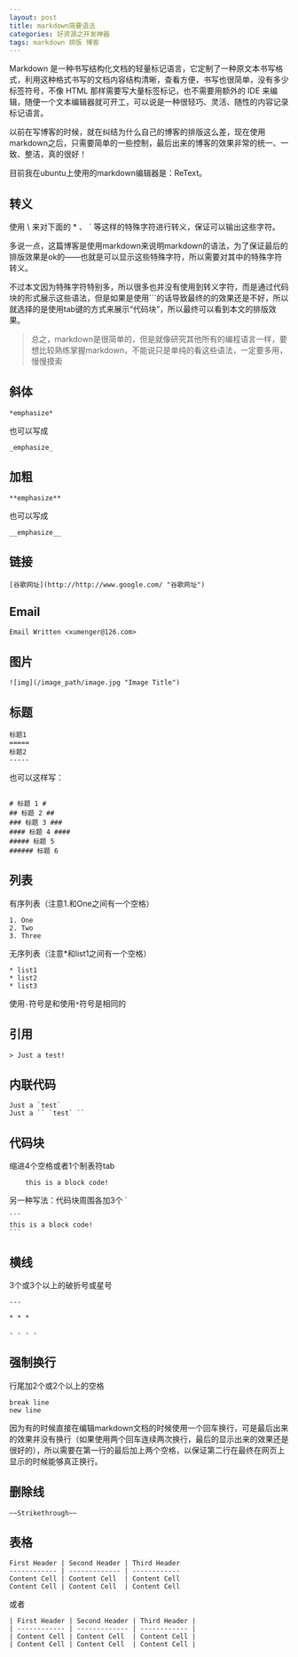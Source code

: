 ```yaml
---
layout: post
title: markdown简要语法
categories: 好资源之开发神器
tags: markdown 排版 博客
---
```



Markdown 是一种书写结构化文档的轻量标记语言，它定制了一种原文本书写格式，利用这种格式书写的文档内容结构清晰，查看方便，书写也很简单，没有多少标签符号，不像 HTML 那样需要写大量标签标记，也不需要用额外的 IDE 来编辑，随便一个文本编辑器就可开工，可以说是一种很轻巧、灵活、随性的内容记录标记语言。

以前在写博客的时候，就在纠结为什么自己的博客的排版这么差，现在使用markdown之后，只需要简单的一些控制，最后出来的博客的效果非常的统一、一致、整洁，真的很好！

目前我在ubuntu上使用的markdown编辑器是：ReText。

转义
----

使用 \\ 来对下面的 \* 、 \` 等这样的特殊字符进行转义，保证可以输出这些字符。

多说一点，这篇博客是使用markdown来说明markdown的语法，为了保证最后的排版效果是ok的——也就是可以显示这些特殊字符，所以需要对其中的特殊字符转义。

不过本文因为特殊字符特别多，所以很多也并没有使用到转义字符，而是通过代码块的形式展示这些语法，但是如果是使用\`\`\`的话导致最终的的效果还是不好，所以就选择的是使用tab键的方式来展示“代码块”，所以最终可以看到本文的排版效果。

>总之，markdown是很简单的，但是就像研究其他所有的编程语言一样，要想比较熟练掌握markdown，不能说只是单纯的看这些语法，一定要多用，慢慢摸索

斜体  
----

```
*emphasize*
```

也可以写成  

```
_emphasize_
```

加粗  
-----

```
**emphasize**
```

也可以写成  

```
__emphasize__
```

链接  
-----

```
[谷歌网址](http://http://www.google.com/ "谷歌网址")
```

Email  
------

```
Email Written <xumenger@126.com>
```

图片  
------

```
![img](/image_path/image.jpg "Image Title")
```

标题  
-----

```
标题1  
=====  
标题2  
-----  
```

也可以这样写：  

```

# 标题 1 #  
## 标题 2 ##  
### 标题 3 ###  
#### 标题 4 ####  
##### 标题 5  
###### 标题 6  
```

列表  
-----

有序列表（注意1.和One之间有一个空格）  

```
1. One  
2. Two  
3. Three  
```

无序列表（注意*和list1之间有一个空格）  

```
* list1  
* list2  
* list3  
```

使用`-`符号是和使用`*`符号是相同的


引用  
----

```
> Just a test!
```

内联代码  
----

```
Just a `test`  
Just a `` `test` ``
```

代码块  
----

缩进4个空格或者1个制表符tab  

```
    this is a block code!
```

另一种写法：代码块周围各加3个 \`  

    ```
    this is a block code!
    ```


横线  
---

3个或3个以上的破折号或星号  

```
---  

* * *  

- - - -
```

强制换行  
-----

行尾加2个或2个以上的空格

```
break line  
new line
```

因为有的时候直接在编辑markdown文档的时候使用一个回车换行，可是最后出来的效果并没有换行（如果使用两个回车连续两次换行，最后的显示出来的效果还是很好的），所以需要在第一行的最后加上两个空格，以保证第二行在最终在网页上显示的时候能够真正换行。

删除线  
----

```
~~Strikethrough~~
```

表格  
----

```
First Header | Second Header | Third Header  
------------ | ------------- | ------------  
Content Cell | Content Cell  | Content Cell  
Content Cell | Content Cell  | Content Cell
```

或者  

```
| First Header | Second Header | Third Header |  
| ------------ | ------------- | ------------ |  
| Content Cell | Content Cell  | Content Cell |  
| Content Cell | Content Cell  | Content Cell |
```

